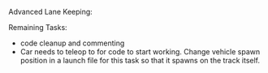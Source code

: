 Advanced Lane Keeping:



Remaining Tasks:

* code cleanup and commenting
* Car needs to teleop to for code to start working. Change vehicle spawn position in a launch file for this task so that it spawns on the track itself. 